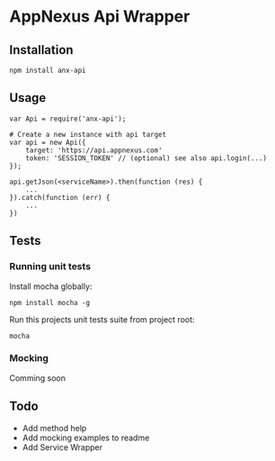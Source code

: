 # AppNexus Api Wrapper

## Installation

	npm install anx-api

## Usage

	var Api = require('anx-api');

	# Create a new instance with api target
	var api = new Api({
		target: 'https://api.appnexus.com'
		token: 'SESSION_TOKEN' // (optional) see also api.login(...)
	});

	api.getJson(<serviceName>).then(function (res) {
		...
	}).catch(function (err) {
		...
	})


## Tests

### Running unit tests

Install mocha globally:

	npm install mocha -g

Run this projects unit tests suite from project root:

	mocha

### Mocking

Comming soon

## Todo

* Add method help
* Add mocking examples to readme
* Add Service Wrapper
